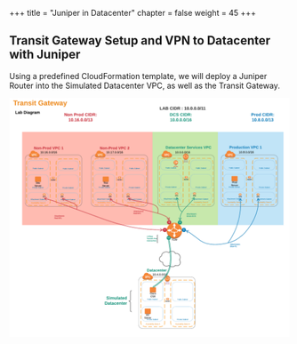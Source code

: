 +++
title = "Juniper in Datacenter"
chapter = false
weight = 45
+++

## Transit Gateway Setup and VPN to Datacenter with Juniper

Using a predefined CloudFormation template, we will deploy a Juniper Router into the Simulated Datacenter VPC, as well as the Transit Gateway.

![Specify Details Screenshot](/images/hybrid-tgw-diagram.png)

